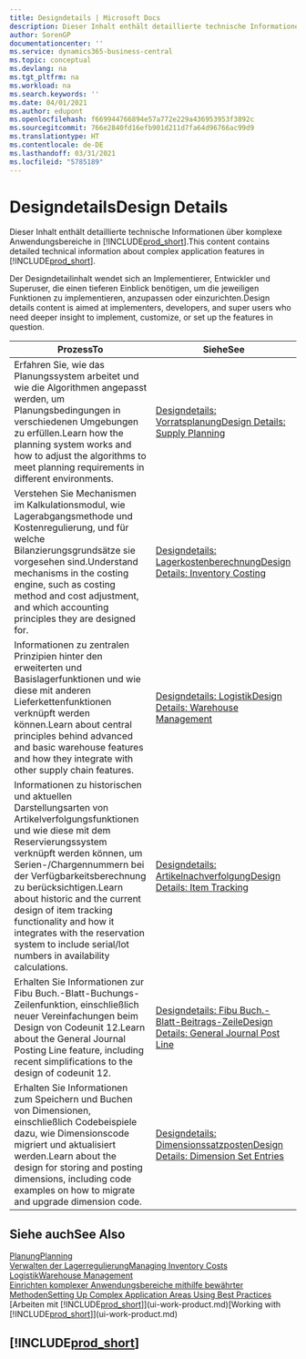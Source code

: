 ```yaml
---
title: Designdetails | Microsoft Docs
description: Dieser Inhalt enthält detaillierte technische Informationen über komplexe Anwendungsbereiche in  Business Central.
author: SorenGP
documentationcenter: ''
ms.service: dynamics365-business-central
ms.topic: conceptual
ms.devlang: na
ms.tgt_pltfrm: na
ms.workload: na
ms.search.keywords: ''
ms.date: 04/01/2021
ms.author: edupont
ms.openlocfilehash: f669944766894e57a772e229a436953953f3892c
ms.sourcegitcommit: 766e2840fd16efb901d211d7fa64d96766ac99d9
ms.translationtype: HT
ms.contentlocale: de-DE
ms.lasthandoff: 03/31/2021
ms.locfileid: "5785189"
---
```

# <a name="design-details"></a><span data-ttu-id="f7b07-103">Designdetails</span><span class="sxs-lookup"><span data-stu-id="f7b07-103">Design Details</span></span>
<span data-ttu-id="f7b07-104">Dieser Inhalt enthält detaillierte technische Informationen über komplexe Anwendungsbereiche in [!INCLUDE[prod_short](includes/prod_short.md)].</span><span class="sxs-lookup"><span data-stu-id="f7b07-104">This content contains detailed technical information about complex application features in [!INCLUDE[prod_short](includes/prod_short.md)].</span></span>  

 <span data-ttu-id="f7b07-105">Der Designdetailinhalt wendet sich an Implementierer, Entwickler und Superuser, die einen tieferen Einblick benötigen, um die jeweiligen Funktionen zu implementieren, anzupassen oder einzurichten.</span><span class="sxs-lookup"><span data-stu-id="f7b07-105">Design details content is aimed at implementers, developers, and super users who need deeper insight to implement, customize, or set up the features in question.</span></span>  

|<span data-ttu-id="f7b07-106">**Prozess**</span><span class="sxs-lookup"><span data-stu-id="f7b07-106">**To**</span></span>|<span data-ttu-id="f7b07-107">**Siehe**</span><span class="sxs-lookup"><span data-stu-id="f7b07-107">**See**</span></span>|  
|------------|-------------|  
|<span data-ttu-id="f7b07-108">Erfahren Sie, wie das Planungssystem arbeitet und wie die Algorithmen angepasst werden, um Planungsbedingungen in verschiedenen Umgebungen zu erfüllen.</span><span class="sxs-lookup"><span data-stu-id="f7b07-108">Learn how the planning system works and how to adjust the algorithms to meet planning requirements in different environments.</span></span>|[<span data-ttu-id="f7b07-109">Designdetails: Vorratsplanung</span><span class="sxs-lookup"><span data-stu-id="f7b07-109">Design Details: Supply Planning</span></span>](design-details-supply-planning.md)|  
|<span data-ttu-id="f7b07-110">Verstehen Sie Mechanismen im Kalkulationsmodul, wie Lagerabgangsmethode und Kostenregulierung, und für welche Bilanzierungsgrundsätze sie vorgesehen sind.</span><span class="sxs-lookup"><span data-stu-id="f7b07-110">Understand mechanisms in the costing engine, such as costing method and cost adjustment, and which accounting principles they are designed for.</span></span>|[<span data-ttu-id="f7b07-111">Designdetails: Lagerkostenberechnung</span><span class="sxs-lookup"><span data-stu-id="f7b07-111">Design Details: Inventory Costing</span></span>](design-details-inventory-costing.md)|  
|<span data-ttu-id="f7b07-112">Informationen zu zentralen Prinzipien hinter den erweiterten und Basislagerfunktionen und wie diese mit anderen Lieferkettenfunktionen verknüpft werden können.</span><span class="sxs-lookup"><span data-stu-id="f7b07-112">Learn about central principles behind advanced and basic warehouse features and how they integrate with other supply chain features.</span></span>|[<span data-ttu-id="f7b07-113">Designdetails: Logistik</span><span class="sxs-lookup"><span data-stu-id="f7b07-113">Design Details: Warehouse Management</span></span>](design-details-warehouse-management.md)|  
|<span data-ttu-id="f7b07-114">Informationen zu historischen und aktuellen Darstellungsarten von Artikelverfolgungsfunktionen und wie diese mit dem Reservierungssystem verknüpft werden können, um Serien-/Chargennummern bei der Verfügbarkeitsberechnung zu berücksichtigen.</span><span class="sxs-lookup"><span data-stu-id="f7b07-114">Learn about historic and the current design of item tracking functionality and how it integrates with the reservation system to include serial/lot numbers in availability calculations.</span></span>|[<span data-ttu-id="f7b07-115">Designdetails: Artikelnachverfolgung</span><span class="sxs-lookup"><span data-stu-id="f7b07-115">Design Details: Item Tracking</span></span>](design-details-item-tracking.md)|  
|<span data-ttu-id="f7b07-116">Erhalten Sie Informationen zur Fibu Buch.-Blatt-Buchungs-Zeilenfunktion, einschließlich neuer Vereinfachungen beim Design von Codeunit 12.</span><span class="sxs-lookup"><span data-stu-id="f7b07-116">Learn about the General Journal Posting Line feature, including recent simplifications to the design of codeunit 12.</span></span>|[<span data-ttu-id="f7b07-117">Designdetails: Fibu Buch.-Blatt-Beitrags-Zeile</span><span class="sxs-lookup"><span data-stu-id="f7b07-117">Design Details: General Journal Post Line</span></span>](design-details-general-journal-post-line.md)|
|<span data-ttu-id="f7b07-118">Erhalten Sie Informationen zum Speichern und Buchen von Dimensionen, einschließlich Codebeispiele dazu, wie Dimensionscode migriert und aktualisiert werden.</span><span class="sxs-lookup"><span data-stu-id="f7b07-118">Learn about the design for storing and posting dimensions, including code examples on how to migrate and upgrade dimension code.</span></span>|[<span data-ttu-id="f7b07-119">Designdetails: Dimensionssatzposten</span><span class="sxs-lookup"><span data-stu-id="f7b07-119">Design Details: Dimension Set Entries</span></span>](design-details-dimension-set-entries-overview.md)|

## <a name="see-also"></a><span data-ttu-id="f7b07-120">Siehe auch</span><span class="sxs-lookup"><span data-stu-id="f7b07-120">See Also</span></span>

[<span data-ttu-id="f7b07-121">Planung</span><span class="sxs-lookup"><span data-stu-id="f7b07-121">Planning</span></span>](production-planning.md)  
[<span data-ttu-id="f7b07-122">Verwalten der Lagerregulierung</span><span class="sxs-lookup"><span data-stu-id="f7b07-122">Managing Inventory Costs</span></span>](finance-manage-inventory-costs.md)  
[<span data-ttu-id="f7b07-123">Logistik</span><span class="sxs-lookup"><span data-stu-id="f7b07-123">Warehouse Management</span></span>](warehouse-manage-warehouse.md)  
[<span data-ttu-id="f7b07-124">Einrichten komplexer Anwendungsbereiche mithilfe bewährter Methoden</span><span class="sxs-lookup"><span data-stu-id="f7b07-124">Setting Up Complex Application Areas Using Best Practices</span></span>](set-up-complex-application-areas-using-best-practices.md)  
<span data-ttu-id="f7b07-125">[Arbeiten mit [!INCLUDE[prod_short](includes/prod_short.md)]](ui-work-product.md)</span><span class="sxs-lookup"><span data-stu-id="f7b07-125">[Working with [!INCLUDE[prod_short](includes/prod_short.md)]](ui-work-product.md)</span></span>  

## [!INCLUDE[prod_short](includes/free_trial_md.md)]  

